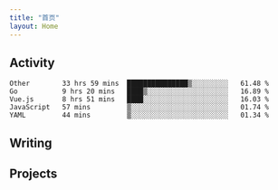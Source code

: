 ```yaml
---
title: "首页"
layout: Home
---
```


## Activity
<!--START_SECTION:waka-->
```text
Other        33 hrs 59 mins  ███████████████▒░░░░░░░░░   61.48 % 
Go           9 hrs 20 mins   ████▒░░░░░░░░░░░░░░░░░░░░   16.89 % 
Vue.js       8 hrs 51 mins   ████░░░░░░░░░░░░░░░░░░░░░   16.03 % 
JavaScript   57 mins         ▒░░░░░░░░░░░░░░░░░░░░░░░░   01.74 % 
YAML         44 mins         ▒░░░░░░░░░░░░░░░░░░░░░░░░   01.34 % 
```
<!--END_SECTION:waka-->

## Writing
<PindedPosts />

## Projects
<Projects />

